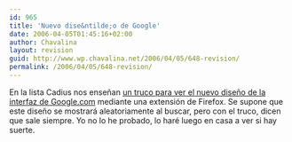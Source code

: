 ```yaml
---
id: 965
title: 'Nuevo dise&ntilde;o de Google'
date: 2006-04-05T01:45:16+02:00
author: Chavalina
layout: revision
guid: http://www.wp.chavalina.net/2006/04/05/648-revision/
permalink: /2006/04/05/648-revision/
---
```

En la lista Cadius nos ense&ntilde;an <a href="http://www.transmedia.cl/noticia3=id280306.htm" target="_blank">un truco para ver el nuevo dise&ntilde;o de la interfaz de Google.com</a> mediante una extensi&oacute;n de Firefox. Se supone que este dise&ntilde;o se mostrar&aacute; aleatoriamente al buscar, pero con el truco, dicen que sale siempre. Yo no lo he probado, lo har&eacute; luego en casa a ver si hay suerte.